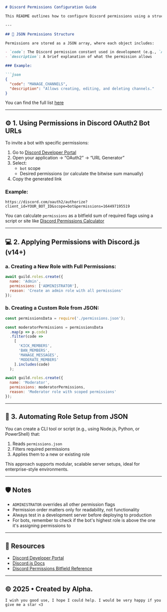 ```markdown
# Discord Permissions Configuration Guide

This README outlines how to configure Discord permissions using a structured JSON file. It provides examples for bot developers and server administrators to apply permissions programmatically or manually.

---

## 📁 JSON Permissions Structure

Permissions are stored as a JSON array, where each object includes:

- `code`: The Discord permission constant used in development (e.g., `ADMINISTRATOR`)
- `description`: A brief explanation of what the permission allows

### Example:

```json
{
  "code": "MANAGE_CHANNELS",
  "description": "Allows creating, editing, and deleting channels."
}
```

You can find the full list [here](./permissions.json)

---

## ⚙️ 1. Using Permissions in Discord OAuth2 Bot URLs

To invite a bot with specific permissions:

1. Go to [Discord Developer Portal](https://discord.com/developers/applications)
2. Open your application → “OAuth2” → “URL Generator”
3. Select:
   - `bot` scope
   - Desired permissions (or calculate the bitwise sum manually)
4. Copy the generated link

### Example:

```
https://discord.com/oauth2/authorize?client_id=YOUR_BOT_ID&scope=bot&permissions=164497195519
```

You can calculate `permissions` as a bitfield sum of required flags using a script or site like [Discord Permissions Calculator](https://discordapi.com/permissions.html)

---

## 💻 2. Applying Permissions with Discord.js (v14+)

### a. Creating a New Role with Full Permissions:

```js
await guild.roles.create({
  name: 'Admin',
  permissions: ['ADMINISTRATOR'],
  reason: 'Create an admin role with all permissions'
});
```

### b. Creating a Custom Role from JSON:

```js
const permissionsData = require('./permissions.json');

const moderatorPermissions = permissionsData
  .map(p => p.code)
  .filter(code =>
    [
      'KICK_MEMBERS',
      'BAN_MEMBERS',
      'MANAGE_MESSAGES',
      'MODERATE_MEMBERS'
    ].includes(code)
  );

await guild.roles.create({
  name: 'Moderator',
  permissions: moderatorPermissions,
  reason: 'Moderator role with scoped permissions'
});
```

---

## 🔄 3. Automating Role Setup from JSON

You can create a CLI tool or script (e.g., using Node.js, Python, or PowerShell) that:

1. Reads `permissions.json`
2. Filters required permissions
3. Applies them to a new or existing role

This approach supports modular, scalable server setups, ideal for enterprise-style environments.

---

## 🛡️ Notes

- `ADMINISTRATOR` overrides all other permission flags
- Permission order matters only for readability, not functionality
- Always test in a development server before deploying to production
- For bots, remember to check if the bot's highest role is above the one it's assigning permissions to

---

## 📎 Resources

- [Discord Developer Portal](https://discord.com/developers/applications)
- [Discord.js Docs](https://discord.js.org/#/docs/)
- [Discord Permissions Bitfield Reference](https://discord.com/developers/docs/topics/permissions)

---

## © 2025 • Created by Alpha.
```
I wish you good use, I hope I could help. I would be very happy if you give me a star <3
